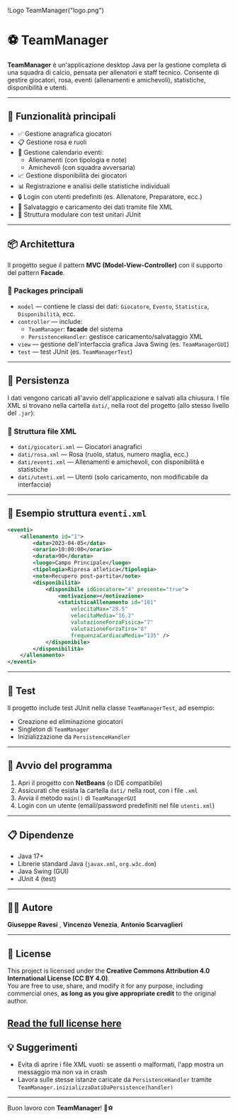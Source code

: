 !Logo TeamManager("logo.png")

# ⚽ TeamManager

**TeamManager** è un'applicazione desktop Java per la gestione completa di una squadra di calcio, pensata per allenatori e staff tecnico. Consente di gestire giocatori, rosa, eventi (allenamenti e amichevoli), statistiche, disponibilità e utenti.

---

## 🚀 Funzionalità principali

- ✅ Gestione anagrafica giocatori
- 📋 Gestione rosa e ruoli
- 📅 Gestione calendario eventi:
  - Allenamenti (con tipologia e note)
  - Amichevoli (con squadra avversaria)
- 📈 Gestione disponibilità dei giocatori
- 📊 Registrazione e analisi delle statistiche individuali
- 🔒 Login con utenti predefiniti (es. Allenatore, Preparatore, ecc.)
- 💾 Salvataggio e caricamento dei dati tramite file XML
- 🧪 Struttura modulare con test unitari JUnit

---

## 📦 Architettura

Il progetto segue il pattern **MVC (Model-View-Controller)** con il supporto del pattern **Facade**.

### 📁 Packages principali

- `model` — contiene le classi dei dati: `Giocatore`, `Evento`, `Statistica`, `Disponibilità`, ecc.
- `controller` — include:
  - `TeamManager`: **facade** del sistema
  - `PersistenceHandler`: gestisce caricamento/salvataggio XML
- `view` — gestione dell'interfaccia grafica Java Swing (es. `TeamManagerGUI`)
- `test` — test JUnit (es. `TeamManagerTest`)

---

## 🧠 Persistenza

I dati vengono caricati all'avvio dell'applicazione e salvati alla chiusura. I file XML si trovano nella cartella `dati/`, nella root del progetto (allo stesso livello del `.jar`):

### 📂 Struttura file XML

- `dati/giocatori.xml` — Giocatori anagrafici
- `dati/rosa.xml` — Rosa (ruolo, status, numero maglia, ecc.)
- `dati/eventi.xml` — Allenamenti e amichevoli, con disponibilità e statistiche
- `dati/utenti.xml` — Utenti (solo caricamento, non modificabile da interfaccia)

---

## 📄 Esempio struttura `eventi.xml`

```xml
<eventi>
    <allenamento id="1">
        <data>2023-04-05</data>
        <orario>10:00:00</orario>
        <durata>90</durata>
        <luogo>Campo Principale</luogo>
        <tipologia>Ripresa atletica</tipologia>
        <note>Recupero post-partita</note>
        <disponibilità>
            <disponibile idGiocatore="4" presente="true">
                <motivazione></motivazione>
                <statisticaAllenamento id="101"
                    velocitaMax="28.5"
                    velocitaMedia="16.2"
                    valutazioneForzaFisica="7"
                    valutazioneForzaTiro="8"
                    frequenzaCardiacaMedia="135" />
            </disponibile>
        </disponibilità>
    </allenamento>
</eventi>
```

---

## 🧪 Test

Il progetto include test JUnit nella classe `TeamManagerTest`, ad esempio:

- Creazione ed eliminazione giocatori
- Singleton di `TeamManager`
- Inizializzazione da `PersistenceHandler`

---

## 🔧 Avvio del programma

1. Apri il progetto con **NetBeans** (o IDE compatibile)
2. Assicurati che esista la cartella `dati/` nella root, con i file `.xml`
3. Avvia il metodo `main()` di `TeamManagerGUI`
4. Login con un utente (email/password predefiniti nel file `utenti.xml`)

---

## 📋 Dipendenze

- Java 17+
- Librerie standard Java (`javax.xml`, `org.w3c.dom`)
- Java Swing (GUI)
- JUnit 4 (test)

---

## 🙋‍♂️ Autore

**Giuseppe Ravesi** , **Vincenzo Venezia**, **Antonio Scarvaglieri**

---

## 📄 License

This project is licensed under the **Creative Commons Attribution 4.0 International License (CC BY 4.0)**.  
You are free to use, share, and modify it for any purpose, including commercial ones, **as long as you give appropriate credit** to the original author.

[Read the full license here](https://creativecommons.org/licenses/by/4.0/)
---

## 💡 Suggerimenti

- Evita di aprire i file XML vuoti: se assenti o malformati, l'app mostra un messaggio ma non va in crash
- Lavora sulle stesse istanze caricate da `PersistenceHandler` tramite `TeamManager.inizializzaDatiDaPersistence(handler)`

---

Buon lavoro con **TeamManager**! 💪⚽
